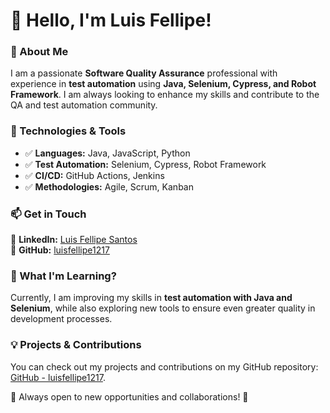 # 👋 Hello, I'm Luis Fellipe!

### 🔹 About Me
I am a passionate **Software Quality Assurance** professional with experience in **test automation** using **Java, Selenium, Cypress, and Robot Framework**. I am always looking to enhance my skills and contribute to the QA and test automation community.

### 🚀 Technologies & Tools
- ✅ **Languages:** Java, JavaScript, Python
- ✅ **Test Automation:** Selenium, Cypress, Robot Framework
- ✅ **CI/CD:** GitHub Actions, Jenkins
- ✅ **Methodologies:** Agile, Scrum, Kanban

### 📫 Get in Touch
📌 **LinkedIn:** [Luis Fellipe Santos](https://www.linkedin.com/in/luis-fellipe-santos/)  
📌 **GitHub:** [luisfellipe1217](https://github.com/luisfellipe1217)

### 🌱 What I'm Learning?
Currently, I am improving my skills in **test automation with Java and Selenium**, while also exploring new tools to ensure even greater quality in development processes.

### 💡 Projects & Contributions
You can check out my projects and contributions on my GitHub repository: [GitHub - luisfellipe1217](https://github.com/luisfellipe1217).

📌 Always open to new opportunities and collaborations! 🚀
